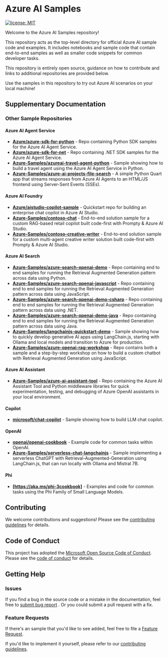 
# Azure AI Samples

[![license: MIT](https://img.shields.io/badge/License-MIT-purple.svg)](LICENSE)

Welcome to the Azure AI Samples repository!

This repository acts as the top-level directory for official Azure AI sample code and examples. It includes notebooks and sample code that contain end-to-end samples as well as smaller code snippets for common developer tasks.

This repository is entirely open source, guidance on how to contribute and links to additional repositories are provided below.

Use the samples in this repository to try out Azure AI scenarios on your local machine!

## Supplementary Documentation

### Other Sample Repositories

#### Azure AI Agent Service

* **[Azure/azure-sdk-for-python](https://github.com/Azure/azure-sdk-for-python/tree/main/sdk/ai/azure-ai-projects/samples/agents)** - Repo containing Python SDK samples for the Azure AI Agent Service.
* **[Azure/azure-sdk-for-net](https://github.com/Azure/azure-sdk-for-net/tree/main/sdk/ai/Azure.AI.Projects/tests/Samples/Agent)** - Repo containing .NET SDK samples for the Azure AI Agent Service.
* **[Azure-Samples/azureai-travel-agent-python](https://github.com/Azure-Samples/azureai-travel-agent-python/tree/main)** - Sample showing how to build a travel agent using the Azure AI Agent Service in Python.
* **[Azure-Samples/azure-ai-projects-file-search](https://github.com/Azure-Samples/azure-ai-projects-file-search)** - A simple Python Quart app that streams responses from Azure AI Agents to an HTML/JS frontend using Server-Sent Events (SSEs).

#### Azure AI Foundry

* **[Azure/aistudio-copilot-sample]** - Quickstart repo for building an enterprise chat copilot in Azure AI Studio.
* **[Azure-Samples/contoso-chat](https://github.com/Azure-Samples/contoso-chat)** - End-to-end solution sample for a custom RAG-based retail copilot built code-first with Prompty & Azure AI Studio.
* **[Azure-Samples/contoso-creative-writer](https://github.com/Azure-Samples/contoso-creative-writer)** - End-to-end solution sample for a custom multi-agent creative writer solution built code-first with Prompty & Azure AI Studio.

#### Azure AI Search

* **[Azure-Samples/azure-search-openai-demo]** - Repo containing end to end samples for running the Retrieval
  Augmented Generation pattern across data using Python.
* **[Azure-Samples/azure-search-openai-javascript]** - Repo containing end to end samples for running the Retrieval
  Augmented Generation pattern across data using JavaScript.
* **[Azure-Samples/azure-search-openai-demo-csharp]** - Repo containing end to end samples for running the Retrieval
  Augmented Generation pattern across data using .NET.
* **[Azure-Samples/azure-search-openai-demo-java]** - Repo containing end to end samples for running the Retrieval
  Augmented Generation pattern across data using Java.
* **[Azure-Samples/langchainjs-quickstart-demo]** - Sample showing how to quickly develop generative AI apps using LangChain.js, starting with Ollama and local models and transition to Azure for production.
* **[Azure-Samples/azure-openai-rag-workshop]** - Repo contains both a sample and a step-by-step workshop on how to build a custom chatbot with Retrieval
  Augmented Generation using JavaScript.

#### Azure AI Assistant
* **[Azure-Samples/azure-ai-assistant-tool]** - Repo containing the Azure AI Assistant Tool and Python middleware libraries for quick experimentation, testing, and debugging of Azure OpenAI assistants in your local environment.

#### Copilot

* **[microsoft/chat-copilot]** - Sample showing how to build LLM chat copilot.

#### OpenAI

* **[openai/openai-cookbook]** - Example code for common tasks within OpenAI.
* **[Azure-Samples/serverless-chat-langchainjs](https://github.com/Azure-Samples/serverless-chat-langchainjs)** - Sample implementing a serverless ChatGPT with Retrieval-Augmented-Generation using LangChain.js, that can run locally with Ollama and Mistral 7B.

#### Phi 
* **[https://aka.ms/phi-3cookbook]** - Examples and code for common tasks using the Phi Family of Small Language Models.
  
## Contributing

We welcome contributions and suggestions! Please see the [contributing guidelines] for details.

## Code of Conduct

This project has adopted the [Microsoft Open Source Code of Conduct](https://opensource.microsoft.com/codeofconduct/). Please see the [code of conduct](CODE_OF_CONDUCT.md) for details.

## Getting Help

### Issues

If you find a bug in the source code or a mistake in the documentation, feel free to [submit bug report][new issue page]
. Or you could submit a pull request with a fix.

### Feature Requests

If there's an sample that you'd like to see added, feel free to file a [Feature Request][new issue page].

If you'd like to implement it yourself, please refer to our [contributing guidelines].

[Azure/aistudio-copilot-sample]: https://github.com/Azure/aistudio-copilot-sample
[Azure-Samples/azure-search-openai-demo]: https://github.com/Azure-Samples/azure-search-openai-demo
[Azure-Samples/azure-search-openai-javascript]: https://github.com/Azure-Samples/azure-search-openai-javascript
[Azure-Samples/azure-search-openai-demo-csharp]: https://github.com/Azure-Samples/azure-search-openai-demo-csharp
[Azure-Samples/azure-search-openai-demo-java]: https://github.com/Azure-Samples/azure-search-openai-demo-java
[Azure-Samples/langchainjs-quickstart-demo]: https://github.com/Azure-Samples/langchainjs-quickstart-demo
[Azure-Samples/azure-openai-rag-workshop]: https://github.com/Azure-Samples/azure-openai-rag-workshop/tree/base
[Azure-Samples/azure-ai-assistant-tool]: https://github.com/Azure-Samples/azureai-assistant-tool
[contributing guidelines]: ./CONTRIBUTING.md
[microsoft/chat-copilot]: https://github.com/microsoft/chat-copilot
[new issue page]: https://github.com/Azure-Samples/azureai-samples/issues/new/choose
[openai/openai-cookbook]: https://github.com/openai/openai-cookbook/tree/main/examples
[Azure-Samples/serverless-chat-langchainjs]: https://github.com/Azure-Samples/serverless-chat-langchainjs
